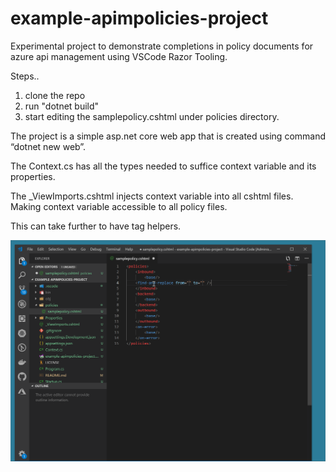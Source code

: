 # example-apimpolicies-project

Experimental project to demonstrate completions in policy documents for azure api management using VSCode Razor Tooling.


Steps..
1. clone the repo
2. run "dotnet build"
3. start editing the samplepolicy.cshtml under policies directory.

The project is a simple asp.net core web app that is created using command “dotnet new web”.

The Context.cs has all the types needed to suffice context variable and its properties. 

The _ViewImports.cshtml injects context variable into all cshtml files. Making context variable accessible to all policy files.

This can take further to have tag helpers.

![Test](test.gif)

